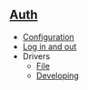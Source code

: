 ## [Auth]()

- [Configuration](config)
- [Log in and out](login)
- Drivers
  - [File](driver/file)
  - [Developing](driver/develop)
